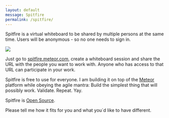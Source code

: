 ```yaml
---
layout: default
message: Spitfire
permalink: /spitfire/
---
```

Spitfire is a virtual whiteboard to be shared by multiple persons at the same time. Users will be anonymous - so no one needs to sign in.

![]({{site.url}}/i/spitfire/spitfire.jpg)

Just go to [spitfire.meteor.com](http://spitfire.meteor.com), create a whiteboard session and share the URL with the people you want to work with. Anyone who has access to that URL can participate in your work.

Spitfire is free to use for everyone. I am building it on top of the [Meteor](http://www.meteor.com) platform while obeying the agile mantra: Build the simplest thing that will possibly work. Validate. Repeat. Yay.

Spitfire is [Open Source](http://github.com/ulfschneider/spitfire). 

Please tell me how it fits for you and what you´d like to have different.

